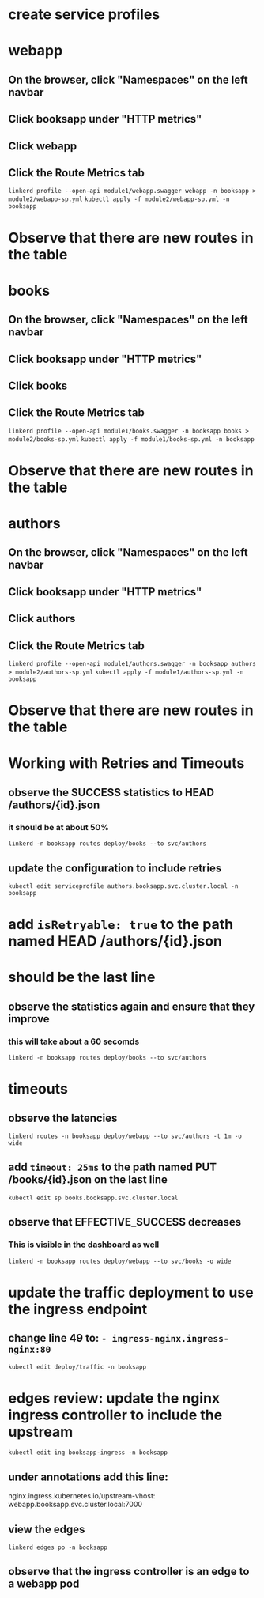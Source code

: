 # create service profiles

# webapp
## On the browser, click "Namespaces" on the left navbar
## Click booksapp under "HTTP metrics"
## Click webapp
## Click the Route Metrics tab
`linkerd profile --open-api module1/webapp.swagger webapp -n booksapp > module2/webapp-sp.yml`
`kubectl apply -f module2/webapp-sp.yml -n booksapp`

# Observe that there are new routes in the table

# books
## On the browser, click "Namespaces" on the left navbar
## Click booksapp under "HTTP metrics"
## Click books
## Click the Route Metrics tab
`linkerd profile --open-api module1/books.swagger -n booksapp books > module2/books-sp.yml`
`kubectl apply -f module1/books-sp.yml -n booksapp`

# Observe that there are new routes in the table

# authors
## On the browser, click "Namespaces" on the left navbar
## Click booksapp under "HTTP metrics"
## Click authors
## Click the Route Metrics tab
`linkerd profile --open-api module1/authors.swagger -n booksapp authors > module2/authors-sp.yml`
`kubectl apply -f module1/authors-sp.yml -n booksapp`

# Observe that there are new routes in the table

# Working with Retries and Timeouts

## observe the SUCCESS statistics to HEAD /authors/{id}.json 
### it should be at about 50%
`linkerd -n booksapp routes deploy/books --to svc/authors`

## update the configuration to include retries
`kubectl edit serviceprofile authors.booksapp.svc.cluster.local -n booksapp`

# add `isRetryable: true` to the path named HEAD /authors/{id}.json
# should be the last line

## observe the statistics again and ensure that they improve
### this will take about a 60 secomds
`linkerd -n booksapp routes deploy/books --to svc/authors`

# timeouts

## observe the latencies
`linkerd routes -n booksapp deploy/webapp --to svc/authors -t 1m -o wide`

## add `timeout: 25ms` to the path named PUT /books/{id}.json on the last line
`kubectl edit sp books.booksapp.svc.cluster.local` 

## observe that EFFECTIVE_SUCCESS decreases
### This is visible in the dashboard as well
`linkerd -n booksapp routes deploy/webapp --to svc/books -o wide`

# update the traffic deployment to use the ingress endpoint
## change line 49 to: `- ingress-nginx.ingress-nginx:80`
`kubectl edit deploy/traffic -n booksapp`

# edges review: update the nginx ingress controller to include the upstream
`kubectl edit ing booksapp-ingress -n booksapp`

## under annotations add this line:
nginx.ingress.kubernetes.io/upstream-vhost: webapp.booksapp.svc.cluster.local:7000

## view the edges
`linkerd edges po -n booksapp`

## observe that the ingress controller is an edge to a webapp pod
